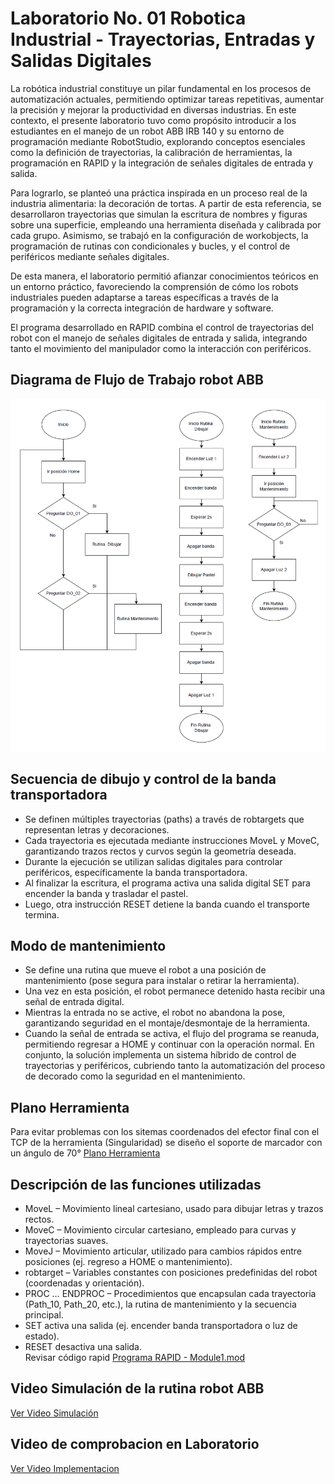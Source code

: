 # Laboratorio No. 01 Robotica Industrial - Trayectorias, Entradas y Salidas Digitales
La robótica industrial constituye un pilar fundamental en los procesos de automatización actuales, permitiendo optimizar tareas repetitivas, aumentar la precisión y mejorar la productividad en diversas industrias. En este contexto, el presente laboratorio tuvo como propósito introducir a los estudiantes en el manejo de un robot ABB IRB 140 y su entorno de programación mediante RobotStudio, explorando conceptos esenciales como la definición de trayectorias, la calibración de herramientas, la programación en RAPID y la integración de señales digitales de entrada y salida.

Para lograrlo, se planteó una práctica inspirada en un proceso real de la industria alimentaria: la decoración de tortas. A partir de esta referencia, se desarrollaron trayectorias que simulan la escritura de nombres y figuras sobre una superficie, empleando una herramienta diseñada y calibrada por cada grupo. Asimismo, se trabajó en la configuración de workobjects, la programación de rutinas con condicionales y bucles, y el control de periféricos mediante señales digitales.

De esta manera, el laboratorio permitió afianzar conocimientos teóricos en un entorno práctico, favoreciendo la comprensión de cómo los robots industriales pueden adaptarse a tareas específicas a través de la programación y la correcta integración de hardware y software.

El programa desarrollado en RAPID combina el control de trayectorias del robot con el manejo de señales digitales de entrada y salida, integrando tanto el movimiento del manipulador como la interacción con periféricos.
## Diagrama de Flujo de Trabajo robot ABB
![Diagrama](./Diagrama_Flujo.png)
## Secuencia de dibujo y control de la banda transportadora

- Se definen múltiples trayectorias (paths) a través de robtargets que representan letras y decoraciones.
- Cada trayectoria es ejecutada mediante instrucciones MoveL y MoveC, garantizando trazos rectos y curvos según la geometría deseada.
- Durante la ejecución se utilizan salidas digitales para controlar periféricos, específicamente la banda transportadora.
- Al finalizar la escritura, el programa activa una salida digital SET para encender la banda y trasladar el pastel.
- Luego, otra instrucción RESET detiene la banda cuando el transporte termina.

## Modo de mantenimiento
- Se define una rutina que mueve el robot a una posición de mantenimiento (pose segura para instalar o retirar la herramienta).
- Una vez en esta posición, el robot permanece detenido hasta recibir una señal de entrada digital.
- Mientras la entrada no se active, el robot no abandona la pose, garantizando seguridad en el montaje/desmontaje de la herramienta.
- Cuando la señal de entrada se activa, el flujo del programa se reanuda, permitiendo regresar a HOME y continuar con la operación normal.
En conjunto, la solución implementa un sistema híbrido de control de trayectorias y periféricos, cubriendo tanto la automatización del proceso de decorado como la seguridad en el mantenimiento.
## Plano Herramienta
Para evitar problemas con los sitemas coordenados del efector final  con el TCP de la herramienta (Singularidad) se diseño el soporte de marcador con un ángulo de 70°
[Plano Herramienta](./Plan_Herramienta_soporte_marcador.pdf)

## Descripción de las funciones utilizadas
- MoveL – Movimiento lineal cartesiano, usado para dibujar letras y trazos rectos.
- MoveC – Movimiento circular cartesiano, empleado para curvas y trayectorias suaves.
- MoveJ – Movimiento articular, utilizado para cambios rápidos entre posiciones (ej. regreso a HOME o mantenimiento).
- robtarget – Variables constantes con posiciones predefinidas del robot (coordenadas y orientación).
- PROC … ENDPROC – Procedimientos que encapsulan cada trayectoria (Path_10, Path_20, etc.), la rutina de mantenimiento y la secuencia principal.
- SET activa una salida (ej. encender banda transportadora o luz de estado).
- RESET desactiva una salida.  
Revisar código rapid [ Programa RAPID - Module1.mod](./Module1.mod)
## Video Simulación de la rutina robot ABB
[Ver Video Simulación](./Video%20Simulacion.mp4)
## Video de comprobacion en Laboratorio
[Ver Video Implementacion](https://drive.google.com/file/d/1O5KdWd1j4Cgxe9Qc39gbEB7oUv4XNwzi/view?usp=sharing)
